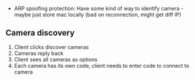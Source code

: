 -   ARP spoofing protection: Have some kind of way to identify camera - maybe just store mac locally (bad on reconnection, might get diff IP)

## Camera discovery

1. Client clicks discover cameras
2. Cameras reply back
3. Client sees all cameras as options
4. Each camera has its own code, client needs to enter code to connect to camera
